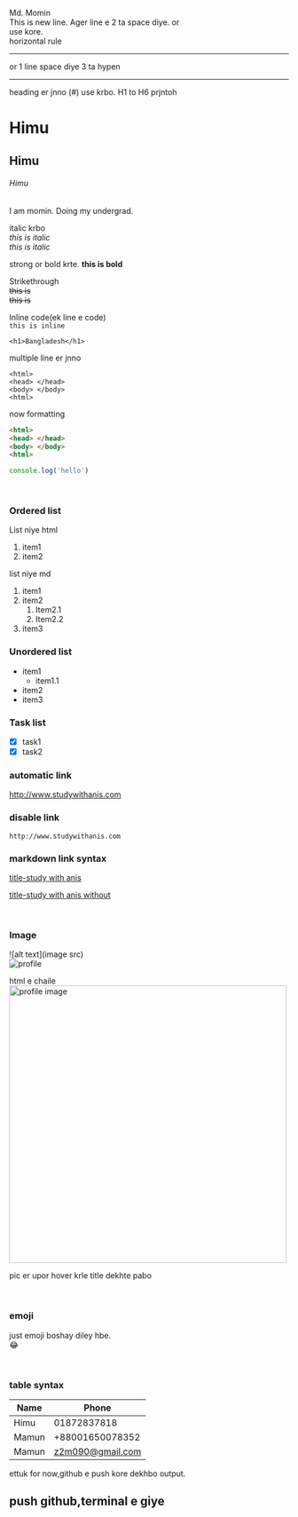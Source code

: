 <!--markdown tutorial (frst e comment) html o use kora jay, jmn krlm--> 
Md. Momin  
This is new line. Ager line e 2 ta space diye. or <br/> use kore.  
horizontal rule  
<hr>
or  
1 line space diye 3 ta hypen  

---

heading er jnno (#) use krbo. H1 to H6 prjntoh  

# Himu
## Himu
###### Himu

<p> I am momin. Doing my undergrad. </p>

italic krbo  
<i> this is italic </i>  
_this is italic_

strong or bold krte.
__this is bold__  

Strikethrough  
~~this is~~  
<del>this is</del>

Inline code(ek line e code)  
`this is inline`

`<h1>Bangladesh</h1>`  

multiple line er jnno  

```
<html>
<head> </head>
<body> </body>
<html>
```

now formatting  

```html
<html>
<head> </head>
<body> </body>
<html>
```

```javascript
console.log('hello')
```

<br/>

### Ordered list 

List niye html   
<ol>
    <li>item1</li>
    <li>item2</li>
</ol>

list niye md  
1. item1
2. item2
   1. Item2.1
   2. Item2.2
3. item3

### Unordered list
- item1
   - item1.1
- item2
- item3

### Task list
- [x] task1
- [x] task2

### automatic link
http://www.studywithanis.com

### disable link
`http://www.studywithanis.com`

### markdown link syntax  
[title-study with anis](http://www.studywithanis.com)

[title-study with anis without][website link]

</br>

### Image
![alt text](image src)    
![profile](./IMG_3024.JPG)

html e chaile  
<img src = "./IMG_3024.JPG" width="500" title="profile image">

pic er upor hover krle title dekhte pabo  

</br>

### emoji
just emoji boshay diley hbe.  
😂  

</br>

### table syntax
| Name | Phone |
| ----- | ------|
|Himu|01872837818|
|Mamun|+88001650078352|
|Mamun|z2m090@gmail.com|

ettuk for now,github e push kore dekhbo output.
## push github,terminal e giye





<!--all link is here, ekdm last e diye dilam, r upore boshailam shudu naam ta. kind of variable -->
[website link]: http://www.studywithanis.com
